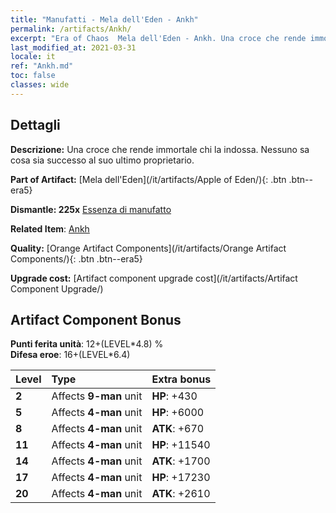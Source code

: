 ```yaml
---
title: "Manufatti - Mela dell'Eden - Ankh"
permalink: /artifacts/Ankh/
excerpt: "Era of Chaos  Mela dell'Eden - Ankh. Una croce che rende immortale chi la indossa. Nessuno sa cosa sia successo al suo ultimo proprietario."
last_modified_at: 2021-03-31
locale: it
ref: "Ankh.md"
toc: false
classes: wide
---
```




## Dettagli

 **Descrizione:** Una croce che rende immortale chi la indossa. Nessuno sa cosa sia successo al suo ultimo proprietario.

 **Part of Artifact:** [Mela dell'Eden](/it/artifacts/Apple of Eden/){: .btn .btn--era5}

 **Dismantle: 225x** [Essenza di manufatto](/it/Items/con_905/)

 **Related Item**: [Ankh](/it/Items/art_184/)

 **Quality:** [Orange Artifact Components](/it/artifacts/Orange Artifact Components/){: .btn .btn--era5}

 **Upgrade cost:** [Artifact component upgrade cost](/it/artifacts/Artifact Component Upgrade/)

## Artifact Component Bonus

  **Punti ferita unità**: 12+(LEVEL\*4.8) %<br/>**Difesa eroe**: 16+(LEVEL\*6.4)

  |  Level  | Type |    Extra bonus  | 
  |:--------|:-----|:----------------| 
  | **2** | Affects **9-man** unit | **HP**: +430 | 
  | **5** | Affects **4-man** unit | **HP**: +6000 | 
  | **8** | Affects **4-man** unit | **ATK**: +670 | 
  | **11** | Affects **4-man** unit | **HP**: +11540 | 
  | **14** | Affects **4-man** unit | **ATK**: +1700 | 
  | **17** | Affects **4-man** unit | **HP**: +17230 | 
  | **20** | Affects **4-man** unit | **ATK**: +2610 | 
